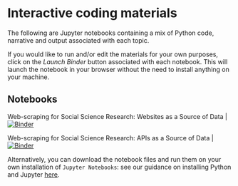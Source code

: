 # Interactive coding materials

The following are Jupyter notebooks containing a mix of Python code, narrative and output associated with each topic.

If you would like to run and/or edit the materials for your own purposes, click on the *Launch Binder* button associated with each notebook. This will launch the notebook in your browser without the need to install anything on your machine.

## Notebooks

Web-scraping for Social Science Research: Websites as a Source of Data | [![Binder](http://mybinder.org/badge_logo.svg)](http://mybinder.org/RESTOFLINK) <br>

Web-scraping for Social Science Research: APIs as a Source of Data | [![Binder](http://mybinder.org/badge_logo.svg)](http://mybinder.org/RESTOFLINK)

Alternatively, you can download the notebook files and run them on your own installation of `Jupyter Notebooks`: see our guidance on installing Python and Jupyter [here](LINK).
